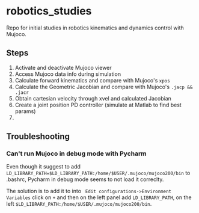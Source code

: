 # robotics_studies
Repo for initial studies in robotics kinematics and dynamics control with Mujoco.

## Steps

1) Activate and deactivate Mujoco viewer
2) Access Mujoco data info during simulation
3) Calculate forward kinematics and compare with Mujoco's ```xpos```
4) Calculate the Geometric Jacobian and compare with Mujoco's ```.jacp && .jacr```
5) Obtain cartesian velocity through xvel and calculated Jacobian
6) Create a joint position PD controller (simulate at Matlab to find best params)
7) 


## Troubleshooting
### Can't run Mujoco in debug mode with Pycharm
Even though it suggest to add ```LD_LIBRARY_PATH=$LD_LIBRARY_PATH:/home/$USER/.mujoco/mujoco200/bin``` to .bashrc, Pycharm in debug mode seems to not load it correclty.

The solution is to add it to into ``` Edit configurations->Environment Variables``` click on ```+``` and then on the left panel add ```LD_LIBRARY_PATH```, on the left ```$LD_LIBRARY_PATH:/home/$USER/.mujoco/mujoco200/bin```.

